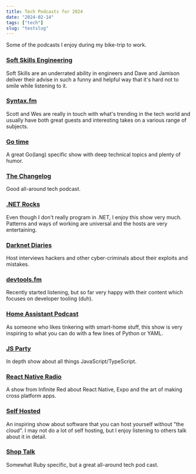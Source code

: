 ```yaml
---
title: Tech Podcasts for 2024
date: "2024-02-14"
tags: ["tech"]
slug: "testslug"
---
```


Some of the podcasts I enjoy during my bike-trip to work.

### [Soft Skills Engineering](https://softskills.audio/)

Soft Skills are an underrated ability in engineers and Dave and Jamison deliver their advise in such a funny and helpful way that it's hard not to smile while listening to it.

### [Syntax.fm](https://syntax.fm/)

Scott and Wes are really in touch with what's trending in the tech world and usually have both great guests and interesting takes on a various range of subjects.

### [Go time](https://changelog.com/gotime)

A great Go(lang) specific show with deep technical topics and plenty of humor.

### [The Changelog](https://changelog.com/podcast)

Good all-around tech podcast.

### [.NET Rocks](https://www.dotnetrocks.com/about)

Even though I don't really program in .NET, I enjoy this show very much. Patterns and ways of working are universal and the hosts are very entertaining.

### [Darknet Diaries](https://darknetdiaries.com/)

Host interviews hackers and other cyber-criminals about their exploits and mistakes.

### [devtools.fm](https://www.devtools.fm/)

Recently started listening, but so far very happy with their content which focuses on developer tooling (duh).

### [Home Assistant Podcast](https://hasspodcast.io/)

As someone who likes tinkering with smart-home stuff, this show is very inspiring to what you can do with a few lines of Python or YAML.

### [JS Party](https://changelog.com/jsparty)

In depth show about all things JavaScript/TypeScript.

### [React Native Radio](https://reactnativeradio.com/)

A show from Infinite Red about React Native, Expo and the art of making cross platform apps.

### [Self Hosted](https://selfhosted.show/)

An inspiring show about software that you can host yourself without "the cloud". I may not do a lot of self hosting, but I enjoy listening to others talk about it in detail.

### [Shop Talk](https://shoptalkshow.com/)

Somewhat Ruby specific, but a great all-around tech pod cast.
